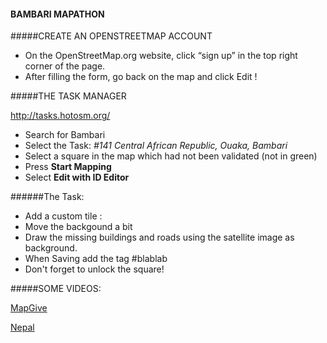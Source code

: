 #### BAMBARI MAPATHON

#####CREATE AN OPENSTREETMAP ACCOUNT

* On the OpenStreetMap.org website, click “sign up” in the top right corner of the page.
* After filling the form, go back on the map and click Edit !

#####THE TASK MANAGER

http://tasks.hotosm.org/

* Search for Bambari 
* Select the Task:
  _#141 Central African Republic, Ouaka, Bambari_
* Select a square in the map which had not been validated (not in green)
* Press __Start Mapping__
* Select __Edit with ID Editor__


######The Task:

* Add a custom tile : 
* Move the backgound a bit
* Draw the missing buildings and roads using the satellite image as background.
* When Saving add the tag #blablab
* Don't forget to unlock the square!


#####SOME VIDEOS: 

[MapGive](http://mapgive.state.gov/learn-to-map/ "MapGive")

[Nepal](https://vimeo.com/126611252 "Nepal")



